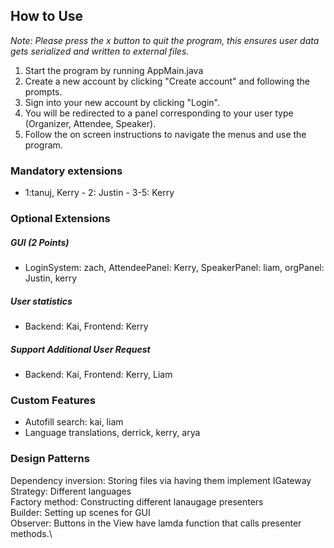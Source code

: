 ## How to Use ##
*Note: Please press the x button to quit the program, this ensures user data gets serialized and written to
external files.*
1. Start the program by running AppMain.java
2. Create a new account by clicking "Create account" and following the prompts.
3. Sign into your new account by clicking "Login".
4. You will be redirected to a panel corresponding to your user type (Organizer,
Attendee, Speaker).
5. Follow the on screen instructions to navigate the menus and use the program.

### Mandatory extensions
- 1:tanuj, Kerry - 2: Justin - 3-5: Kerry

### Optional Extensions
##### GUI (2 Points)
- LoginSystem: zach, AttendeePanel: Kerry, SpeakerPanel: liam, orgPanel: Justin, kerry
##### User statistics
- Backend: Kai, Frontend: Kerry
##### Support Additional User Request
- Backend: Kai, Frontend: Kerry, Liam
### Custom Features
- Autofill search: kai, liam 
- Language translations, derrick, kerry, arya

### Design Patterns
Dependency inversion: Storing files via having them implement IGateway\
Strategy: Different languages\
Factory method: Constructing different lanaugage presenters\
Builder: Setting up scenes for GUI\
Observer: Buttons in the View have lamda function that calls presenter methods.\

